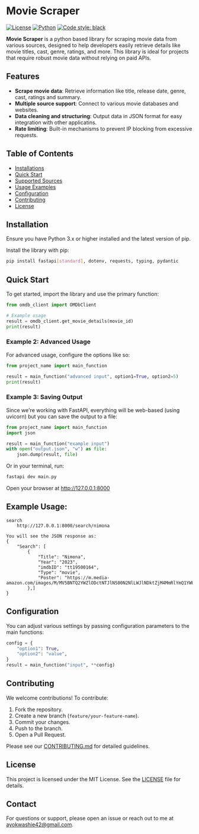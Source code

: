 # Movie Scraper

[![License](https://img.shields.io/badge/License-MIT-blue.svg)](LICENSE)
[![Python](https://img.shields.io/badge/Python-3.x-blue)](https://www.python.org/)
[![Code style: black](https://img.shields.io/badge/code%20style-black-000000.svg)](https://github.com/psf/black)

**Movie Scraper** is a python based library for scraping movie data from various sources, designed to help developers easily retrieve details like movie titles, cast, genre, ratings, and more. This library is ideal for projects that require robust movie data without relying on paid APIs.

## Features
- **Scrape movie data**: Retrieve information like title, release date, genre, cast, ratings and summary.
- **Multiple source support**: Connect to various movie databases and websites.
- **Data cleaning and structuring**: Output data in JSON format for easy integration with other applicatins.
- **Rate limiting**: Built-in mechanisms to prevent IP blocking from excessive requests.

## Table of Contents
- [Installations](#installations)
- [Quick Start](#quick-start)
- [Supported Sources](#supported-sources)
- [Usage Examples](#usage-examples)
- [Configuration](#configuration)
- [Contributing](#contributing)
- [License](#license)

## Installation

Ensure you have Python 3.x or higher installed and the latest version of pip.

Install the library with pip:
```bash
pip install fastapi[standard], dotenv, requests, typing, pydantic
```

## Quick Start

To get started, import the library and use the primary function:

```python
from omdb_client import OMDbClient

# Example usage
result = omdb_client.get_movie_details(movie_id)
print(result)
```

### Example 2: Advanced Usage

For advanced usage, configure the options like so:

```python
from project_name import main_function

result = main_function("advanced input", option1=True, option2=5)
print(result)
```

### Example 3: Saving Output

Since we're working with FastAPI, everything will be web-based (using uvicorn) but you can save the output to a file:

```python
from project_name import main_function
import json

result = main_function("example input")
with open("output.json", "w") as file:
    json.dump(result, file)
```

Or in your terminal, run:
```bash
fastapi dev main.py
```
Open your browser at http://127.0.0.1:8000

## Example Usage:
```
search
    http://127.0.0.1:8000/search/nimona
    
You will see the JSON response as:
{
    "Search": [
        {
            "Title": "Nimona",
            "Year": "2023",
            "imdbID": "tt19500164",
            "Type": "movie",
            "Poster": "https://m.media-amazon.com/images/M/MV5BNTQ2YWZlODctNTJlNS00N2NlLWJlNDktZjM4MmRlYmQ1YWU1XkEyXkFqcGc@._V1_SX300.jpg"
        },]
}
```


## Configuration

You can adjust various settings by passing configuration parameters to the main functions:

```python
config = {
    "option1": True,
    "option2": "value",
}
result = main_function("input", **config)
```

## Contributing

We welcome contributions! To contribute:

1. Fork the repository.
2. Create a new branch (`feature/your-feature-name`).
3. Commit your changes.
4. Push to the branch.
5. Open a Pull Request.

Please see our [CONTRIBUTING.md](CONTRIBUTING.md) for detailed guidelines.

## License

This project is licensed under the MIT License. See the [LICENSE](LICENSE) file for details.

## Contact

For questions or support, please open an issue or reach out to me at [ayokwashie42@gmail.com](Klenam_Chris).
